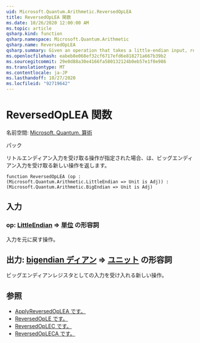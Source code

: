 ```yaml
---
uid: Microsoft.Quantum.Arithmetic.ReversedOpLEA
title: ReversedOpLEA 関数
ms.date: 10/26/2020 12:00:00 AM
ms.topic: article
qsharp.kind: function
qsharp.namespace: Microsoft.Quantum.Arithmetic
qsharp.name: ReversedOpLEA
qsharp.summary: Given an operation that takes a little-endian input, returns a new operation that takes a big-endian input.
ms.openlocfilehash: eabeb8e068ef32cf6717efd6e818271a667b39b2
ms.sourcegitcommit: 29e0d88a30e4166fa580132124b0eb57e1f0e986
ms.translationtype: MT
ms.contentlocale: ja-JP
ms.lasthandoff: 10/27/2020
ms.locfileid: "92719642"
---
```

# <a name="reversedoplea-function"></a>ReversedOpLEA 関数

名前空間: [Microsoft. Quantum. 算術](xref:Microsoft.Quantum.Arithmetic)

パック [](https://nuget.org/packages/)


リトルエンディアン入力を受け取る操作が指定された場合、は、ビッグエンディアン入力を受け取る新しい操作を返します。

```qsharp
function ReversedOpLEA (op : (Microsoft.Quantum.Arithmetic.LittleEndian => Unit is Adj)) : (Microsoft.Quantum.Arithmetic.BigEndian => Unit is Adj)
```


## <a name="input"></a>入力

### <a name="op--littleendian--unit-adj"></a>op: [LittleEndian](xref:Microsoft.Quantum.Arithmetic.LittleEndian) => [単位](xref:microsoft.quantum.lang-ref.unit) の形容詞

入力を元に戻す操作。



## <a name="output--bigendian--unit-adj"></a>出力: [bigendian ディアン](xref:Microsoft.Quantum.Arithmetic.BigEndian) => [ユニット](xref:microsoft.quantum.lang-ref.unit) の形容詞

ビッグエンディアンレジスタとしての入力を受け入れる新しい操作。

## <a name="see-also"></a>参照

- [ApplyReversedOpLEA です。](xref:Microsoft.Quantum.Arithmetic.ApplyReversedOpLEA)
- [ReversedOpLE です。](xref:Microsoft.Quantum.Arithmetic.ReversedOpLE)
- [ReversedOpLEC です。](xref:Microsoft.Quantum.Arithmetic.ReversedOpLEC)
- [ReversedOpLECA です。](xref:Microsoft.Quantum.Arithmetic.ReversedOpLECA)
